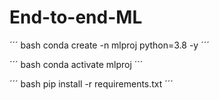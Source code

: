 # End-to-end-ML

´´´
bash
conda create -n mlproj python=3.8 -y
´´´

´´´
bash
conda activate mlproj
´´´

´´´
bash
pip install -r requirements.txt
´´´